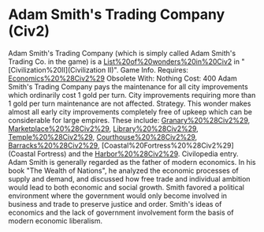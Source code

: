 # Adam Smith's Trading Company (Civ2)

 Adam Smith's Trading Company (which is simply called Adam Smith's Trading Co. in the game) is a [List%20of%20wonders%20in%20Civ2](wonder) in "[Civilization%20II](Civilization II)".
Game Info.
Requires: [Economics%20%28Civ2%29](Economics)
Obsolete With: Nothing
Cost: 400 
Adam Smith's Trading Company pays the maintenance for all city improvements which ordinarily cost 1 gold per turn. City improvements requiring more than 1 gold per turn maintenance are not affected.
Strategy.
This wonder makes almost all early city improvements completely free of upkeep which can be considerable for large empires. These include: [Granary%20%28Civ2%29](Granary), [Marketplace%20%28Civ2%29](Marketplace), [Library%20%28Civ2%29](Library), [Temple%20%28Civ2%29](Temple), [Courthouse%20%28Civ2%29](Courthouse), [Barracks%20%28Civ2%29](Barracks), [Coastal%20Fortress%20%28Civ2%29](Coastal Fortress) and the [Harbor%20%28Civ2%29](Harbor).
Civilopedia entry.
Adam Smith is generally regarded as the father of modern economics. In his book "The Wealth of Nations", he analyzed the economic processes of supply and demand, and discussed how free trade and individual ambition would lead to both economic and social growth. Smith favored a political environment where the government would only become involved in business and trade to preserve justice and order. Smith's ideas of economics and the lack of government involvement form the basis of modern economic liberalism.